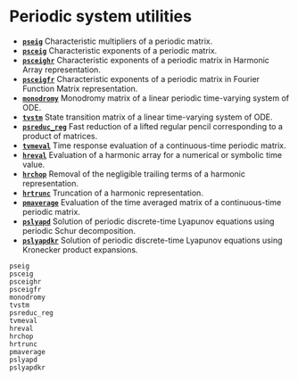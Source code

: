 # Periodic system utilities

* **[`pseig`](@ref)**   Characteristic multipliers of a periodic matrix.
* **[`psceig`](@ref)**   Characteristic exponents of a periodic matrix.
* **[`psceighr`](@ref)**   Characteristic exponents of a periodic matrix in Harmonic Array representation.
* **[`psceigfr`](@ref)**   Characteristic exponents of a periodic matrix in Fourier Function Matrix representation.
* **[`monodromy`](@ref)**  Monodromy matrix of a linear periodic time-varying system of ODE.
* **[`tvstm`](@ref)**  State transition matrix of a linear time-varying system of ODE.
* **[`psreduc_reg`](@ref)**  Fast reduction of a lifted regular pencil corresponding to a product of matrices. 
* **[`tvmeval`](@ref)**  Time response evaluation of a continuous-time periodic matrix. 
* **[`hreval`](@ref)**  Evaluation of a harmonic array for a numerical or symbolic time value. 
* **[`hrchop`](@ref)**  Removal of the negligible trailing terms of a harmonic representation. 
* **[`hrtrunc`](@ref)**  Truncation of a harmonic representation.  
* **[`pmaverage`](@ref)**  Evaluation of the time averaged matrix of a continuous-time periodic matrix. 
* **[`pslyapd`](@ref)**  Solution of periodic discrete-time Lyapunov equations using periodic Schur decomposition. 
* **[`pslyapdkr`](@ref)**  Solution of periodic discrete-time Lyapunov equations using Kronecker product expansions. 


```@docs
pseig
psceig
psceighr
psceigfr
monodromy
tvstm
psreduc_reg
tvmeval
hreval
hrchop
hrtrunc
pmaverage
pslyapd
pslyapdkr
```
